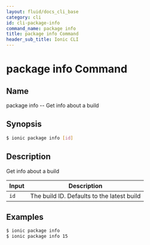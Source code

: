 ```yaml
---
layout: fluid/docs_cli_base
category: cli
id: cli-package-info
command_name: package info
title: package info Command
header_sub_title: Ionic CLI
---
```


# package info Command


## Name

package info -- Get info about a build
  
## Synopsis

```bash
$ ionic package info [id]
```
  
## Description

Get info about a build


Input | Description
----- | ----------
`id` | The build ID. Defaults to the latest build




## Examples

```bash
$ ionic package info 
$ ionic package info 15
```

